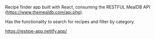 Recipe finder app built with React, consuming the RESTFUL MealDB API (https://www.themealdb.com/api.php).

Has the functionality to search for recipes and filter by category.

https://restipe-app.netlify.app/
